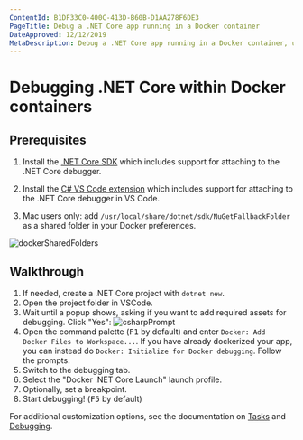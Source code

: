 ```yaml
---
ContentId: B1DF33C0-400C-413D-B60B-D1AA278F6DE3
PageTitle: Debug a .NET Core app running in a Docker container
DateApproved: 12/12/2019
MetaDescription: Debug a .NET Core app running in a Docker container, using Visual Studio Code.
---
```

# Debugging .NET Core within Docker containers

## Prerequisites

1. Install the [.NET Core SDK](https://www.microsoft.com/net/download) which includes support for attaching to the .NET Core debugger.

1. Install the [C# VS Code extension](https://marketplace.visualstudio.com/items?itemName=ms-vscode.csharp) which includes support for attaching to the .NET Core debugger in VS Code.

1. Mac users only: add `/usr/local/share/dotnet/sdk/NuGetFallbackFolder` as a shared folder in your Docker preferences.

![dockerSharedFolders](images/debug/mac-folders.png)

## Walkthrough

1. If needed, create a .NET Core project with `dotnet new`.
1. Open the project folder in VSCode.
1. Wait until a popup shows, asking if you want to add required assets for debugging. Click "Yes":
   ![csharpPrompt](images/csharp-prompt.png)
1. Open the command palette (<kbd>F1</kbd> by default) and enter `Docker: Add Docker Files to Workspace...`. If you have already dockerized your app, you can instead do `Docker: Initialize for Docker debugging`. Follow the prompts.
1. Switch to the debugging tab.
1. Select the "Docker .NET Core Launch" launch profile.
1. Optionally, set a breakpoint.
1. Start debugging! (<kbd>F5</kbd> by default)

For additional customization options, see the documentation on [Tasks](/docs/containers/reference.md) and [Debugging](/docs/containers/debug-common.md).
